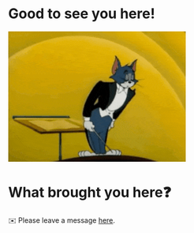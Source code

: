 # Good to see you here!
![tom.gif](https://github.com/minusmo/minusmo/blob/main/assets/tom.gif)
# What brought you here❓
✉️ Please leave a message [here](https://amans-cumulus.tistory.com/guestbook).
